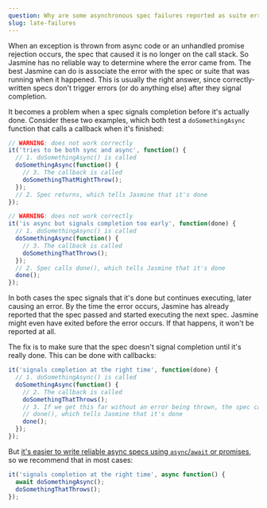 ```yaml
---
question: Why are some asynchronous spec failures reported as suite errors or as failures of a different spec?
slug: late-failures
---
```


When an exception is thrown from async code or an unhandled promise rejection
occurs, the spec that caused it is no longer on the call stack. So Jasmine has
no reliable way to determine where the error came from. The best Jasmine can do
is associate the error with the spec or suite that was running when it happened.
This is usually the right answer, since correctly-written specs don't trigger
errors (or do anything else) after they signal completion.

It becomes a problem when a spec signals completion before it's actually done.
Consider these two examples, which both test a `doSomethingAsync` function that
calls a callback when it's finished:

```javascript
// WARNING: does not work correctly
it('tries to be both sync and async', function() {
  // 1. doSomethingAsync() is called 
  doSomethingAsync(function() {
    // 3. The callback is called
    doSomethingThatMightThrow();
  });
  // 2. Spec returns, which tells Jasmine that it's done
});

// WARNING: does not work correctly
it('is async but signals completion too early', function(done) {
  // 1. doSomethingAsync() is called 
  doSomethingAsync(function() {
    // 3. The callback is called
    doSomethingThatThrows();
  });
  // 2. Spec calls done(), which tells Jasmine that it's done
  done();
});
```

In both cases the spec signals that it's done but continues executing, later
causing an error. By the time the error occurs, Jasmine has already reported
that the spec passed and started executing the next spec. Jasmine might even
have exited before the error occurs. If that happens, it won't be
reported at all.

The fix is to make sure that the spec doesn't signal completion until it's
really done. This can be done with callbacks:

```javascript
it('signals completion at the right time', function(done) {
  // 1. doSomethingAsync() is called 
  doSomethingAsync(function() {
    // 2. The callback is called
    doSomethingThatThrows();
    // 3. If we get this far without an error being thrown, the spec calls
    // done(), which tells Jasmine that it's done
    done();
  });
});
```

But
[it's easier to write reliable async specs using `async`/`await` or promises](#which-async-style-should-i-use-and-why),
so we recommend that in most cases:

```javascript
it('signals completion at the right time', async function() {
  await doSomethingAsync();
  doSomethingThatThrows();
});
```
